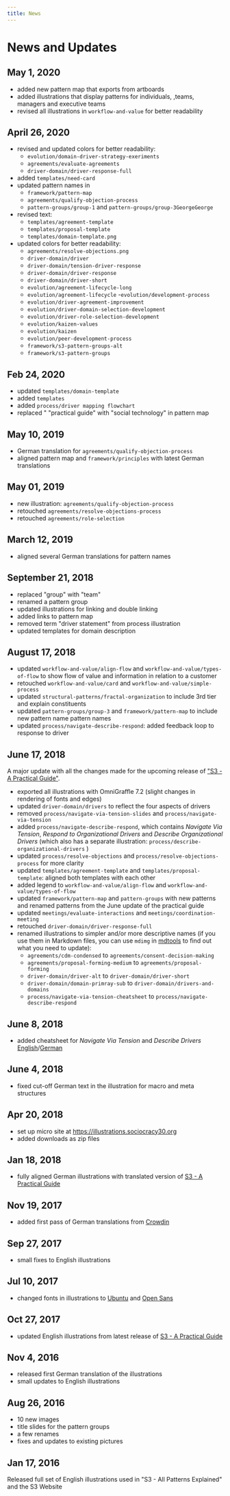 ```yaml
---
title: News
---
```


# News and Updates

## May 1, 2020

- added new pattern map that exports from artboards
- added illustrations that display patterns for individuals, ,teams, managers and executive teams
- revised all illustrations in `workflow-and-value` for better readability

## April 26, 2020

- revised and updated colors for better readability:
    - `evolution/domain-driver-strategy-exeriments`
    - `agreements/evaluate-agreements`
    - `driver-domain/driver-response-full`
- added `templates/need-card`
- updated pattern names in 
    - `framework/pattern-map`
    - `agreements/qualify-objection-process`
    -  `pattern-groups/group-1` and `pattern-groups/group-3GeorgeGeorge`
- revised text: 
    - `templates/agreement-template`
    - `templates/proposal-template`
    - `templates/domain-template.png`
- updated colors  for better readability:
    - `agreements/resolve-objections.png`
    - `driver-domain/driver`
    - `driver-domain/tension-driver-response` 
    - `driver-domain/driver-response`
    - `driver-domain/driver-short`
    - `evolution/agreement-lifecycle-long`
    - `evolution/agreement-lifecycle`
    -`evolution/development-process`
    - `evolution/driver-agreement-improvement`
    - `evolution/driver-domain-selection-development`
    - `evolution/driver-role-selection-development`
    - `evolution/kaizen-values`
    - `evolution/kaizen`
    - `evolution/peer-development-process`
    - `framework/s3-pattern-groups-alt` 
    - `framework/s3-pattern-groups`

## Feb 24, 2020

- updated `templates/domain-template` 
- added `templates`
- added `process/driver mapping flowchart`
- replaced " "practical guide" with "social technology" in pattern map

## May 10, 2019

* German translation for `agreements/qualify-objection-process`
* aligned pattern map and `framework/principles` with latest German translations


## May 01, 2019

* new illustration: `agreements/qualify-objection-process`
* retouched `agreements/resolve-objections-process`
* retouched  `agreements/role-selection`

## March 12, 2019

* aligned several German translations for pattern names

## September 21, 2018

* replaced "group" with "team"
* renamed a pattern group
* updated illustrations for linking and double linking
* added links to pattern map
* removed term "driver statement" from process illustration
* updated templates for domain description

## August 17, 2018

* updated `workflow-and-value/align-flow` and `workflow-and-value/types-of-flow` to show flow of value and information in relation to a customer
* retouched `workflow-and-value/card` and `workflow-and-value/simple-process`
*  updated `structural-patterns/fractal-organization`  to include 3rd tier and explain constituents
* updated  `pattern-groups/group-3`  and `framework/pattern-map` to include new pattern name  pattern names
*  updated `process/navigate-describe-respond`: added feedback loop to response to driver
## June 17, 2018 

A major update with all the changes made for the upcoming release of ["S3 - A Practical Guide"](https://sociocracy30.org/guide).

* exported all illustrations with OmniGraffle 7.2 (slight changes in rendering of fonts and edges)
* updated `driver-domain/drivers` to reflect the four aspects of drivers
 * removed `process/navigate-via-tension-slides` and `process/navigate-via-tension`
* added `process/navigate-describe-respond`, which contains _Navigate Via Tension_, _Respond to Organizational Drivers_ and _Describe Organizational Drivers_ (which also has a separate illustration: `process/describe-organizational-drivers` )
* updated `process/resolve-objections` and `process/resolve-objections-process` for more clarity
* updated `templates/agreement-template` and `templates/proposal-template`: aligned both templates with each other
* added legend to `workflow-and-value/align-flow` and `workflow-and-value/types-of-flow`
* updated `framework/pattern-map` and `pattern-groups` with new patterns and renamed patterns from the June update of the practical guide
* updated `meetings/evaluate-interactions` and `meetings/coordination-meeting`
* retouched `driver-domain/driver-response-full` 
* renamed illustrations to simpler and/or more descriptive names (if you use them in Markdown files, you can use `mdimg` in [mdtools](https://github.com/bboc/mdtools) to find out what you need to update):
    - `agreements/cdm-condensed` to `agreements/consent-decision-making`
    - `agreements/proposal-forming-medium` to `agreements/proposal-forming`
    - `driver-domain/driver-alt` to `driver-domain/driver-short`
    - `driver-domain/domain-primray-sub` to `driver-domain/drivers-and-domains`
    - `process/navigate-via-tension-cheatsheet` to `process/navigate-describe-respond`

## June 8, 2018

* added cheatsheet for _Navigate Via Tension_ and _Describe Drivers_ [English](http://illustrations.sociocracy30.org/img/en/process/navigate-via-tension-cheatsheet.png)/[German](http://illustrations.sociocracy30.org/img/de/process/navigate-via-tension-cheatsheet.png)

## June 4, 2018

* fixed cut-off German text in the illustration for macro and meta structures

## Apr 20, 2018

* set up micro site at <https://illustrations.sociocracy30.org>
* added downloads as zip files

## Jan 18, 2018

* fully aligned German illustrations with translated version of [S3 - A Practical Guide](https://sociocracy30.org/guide)


## Nov 19, 2017

* added first pass of German translations from [Crowdin](https://crowdin.com/project/sociocracy-30-illustrations)

## Sep 27, 2017

* small fixes to English illustrations

## Jul 10, 2017

* changed fonts in illustrations to [Ubuntu](https://fonts.google.com/specimen/Ubuntu) and [Open Sans](https://fonts.google.com/specimen/Open+Sans)

## Oct 27, 2017

* updated English illustrations from latest release of [S3 - A Practical Guide](https://sociocracy30.org/guide)

## Nov 4, 2016 

* released first German translation of the illustrations
* small updates to English illustrations


## Aug 26, 2016

* 10 new images
* title slides for the pattern groups
* a few renames
* fixes and updates to existing pictures


## Jan 17, 2016

Released full set of English illustrations used in "S3 - All Patterns Explained" and the S3 Website
